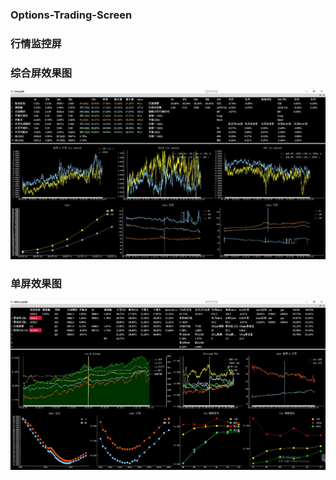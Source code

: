 ### Options-Trading-Screen
### 行情监控屏

### 综合屏效果图
![image](https://github.com/shiyu23/Options-Trading-Screen/blob/main/pictures/mixed.jpg)

### 单屏效果图
![image](https://github.com/shiyu23/Options-Trading-Screen/blob/main/pictures/single.jpg)

